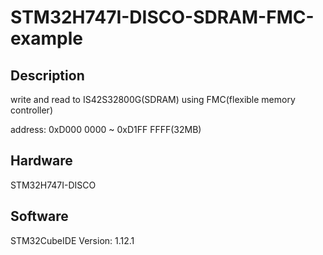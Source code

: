 # STM32H747I-DISCO-SDRAM-FMC-example
## Description

write and read to IS42S32800G(SDRAM) using FMC(flexible memory controller)

address: 0xD000 0000 ~ 0xD1FF FFFF(32MB)

## Hardware
STM32H747I-DISCO

## Software
STM32CubeIDE Version: 1.12.1
